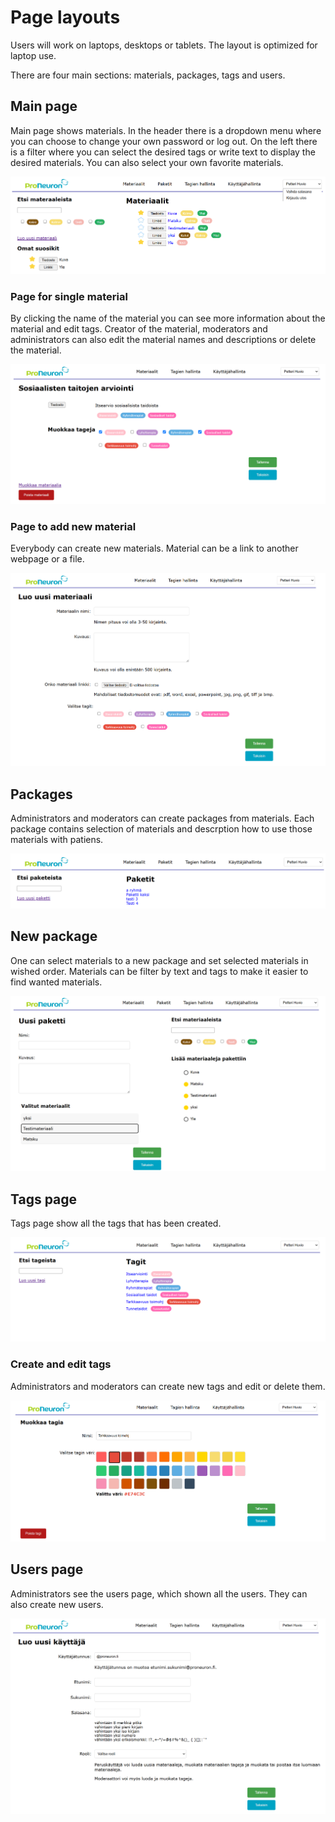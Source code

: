 # Page layouts

Users will work on laptops, desktops or tablets. The layout is optimized for laptop use.

There are four main sections: materials, packages, tags and users.

## Main page

Main page shows materials. In the header there is a dropdown menu where you can choose to change your own password or log out. On the left there is a filter where you can select the desired tags or write text to display the desired materials. You can also select your own favorite materials.

![Main page](/Documentation/Pictures/Main_page_II.png)

### Page for single material

By clicking the name of the material you can see more information about the material and edit tags. Creator of the material, moderators and administrators can also edit the material names and descriptions or delete the material.

![Material page](/Documentation/Pictures/final_edit_material.png)

### Page to add new material

Everybody can create new materials. Material can be a link to another webpage or a file.

![Add new material page](/Documentation/Pictures/final_new_material.png)

## Packages

Administrators and moderators can create packages from materials. Each package contains selection of materials and descrption how to use those materials with patiens.

![Packages page](/Documentation/Pictures/Packages.png)

## New package

One can select materials to a new package and set selected materials in wished order. Materials can be filter by text and tags to make it easier to find wanted materials.

![Add new package page](/Documentation/Pictures/New%20package.png)

## Tags page

Tags page show all the tags that has been created.

![Tags page](/Documentation/Pictures/final_tag_page.png)

### Create and edit tags

Administrators and moderators can create new tags and edit or delete them.

![Edit tag](/Documentation/Pictures/final_edit_tag.png)

## Users page

Administrators see the users page, which shown all the users. They can also create new users.

![Users page](/Documentation/Pictures/final_new_user.png)
